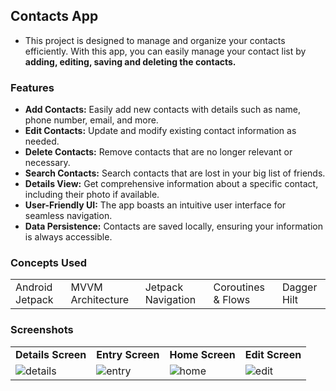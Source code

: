 ## Contacts App
- This project is designed to manage and organize your contacts efficiently. With this app, you can easily manage your contact list by **adding, editing, saving and deleting the contacts.**

### Features

- **Add Contacts:** Easily add new contacts with details such as name, phone number, email, and more.
- **Edit Contacts:** Update and modify existing contact information as needed.
- **Delete Contacts:** Remove contacts that are no longer relevant or necessary.
- **Search Contacts:** Search contacts that are lost in your big list of friends.
- **Details View:** Get comprehensive information about a specific contact, including their photo if available.
- **User-Friendly UI:** The app boasts an intuitive user interface for seamless navigation.
- **Data Persistence:** Contacts are saved locally, ensuring your information is always accessible.

### Concepts Used 

||||||
|--|--|--|--|--|
|Android Jetpack|MVVM Architecture|Jetpack Navigation|Coroutines & Flows|Dagger Hilt|


### Screenshots

|||||
|--|--|--|--|
|**Details Screen**|**Entry Screen**|**Home Screen**|**Edit Screen**|
|![details](https://github.com/utkarsh006/Contacts-App/assets/94545831/697b4465-b436-43d5-a804-e3f372ca8932)|![entry](https://github.com/utkarsh006/Contacts-App/assets/94545831/2fc653b9-8f9a-46e2-aead-3b7476d8ab63)|![home](https://github.com/utkarsh006/Contacts-App/assets/94545831/0ab0a1f4-3aa6-4d43-8968-8e22b22e9c7d)|![edit](https://github.com/utkarsh006/Contacts-App/assets/94545831/0673cb30-07ad-420f-a88f-64501d642dc0)|
